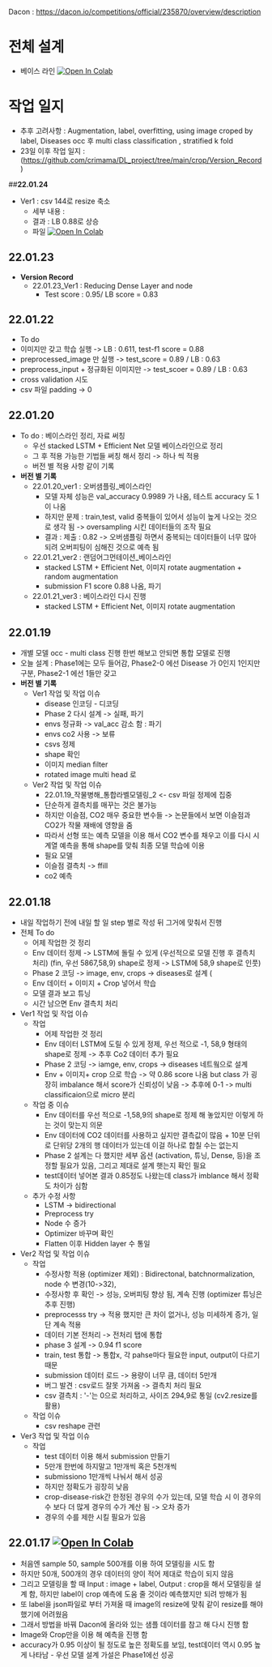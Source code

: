 Dacon : https://dacon.io/competitions/official/235870/overview/description
# 전체 설계 
- 베이스 라인 [![Open In Colab](https://colab.research.google.com/assets/colab-badge.svg)](https://colab.research.google.com/github/crimama/DL_project/blob/main/crop/crop_diseases_classifcation_baseline)
 
# 작업 일지 
- 추후 고려사항 : Augmentation, label, overfitting, using image croped by label, Diseases occ 후 multi class classification , stratified k fold 
- 23일 이후 작업 일지 : (https://github.com/crimama/DL_project/tree/main/crop/Version_Record)

##**22.01.24**
- Ver1 : csv 144로 resize 축소 
  - 세부 내용 : 
  - 결과 : LB 0.88로 상승 
  - 파일 [![Open In Colab](https://colab.research.google.com/assets/colab-badge.svg)](https://colab.research.google.com/github/crimama/DL_project/blob/main/crop/Version_files/22.01.24_Ver1_%EC%9E%91%EB%AC%BC%EB%B3%91%ED%95%B4_csv%EC%82%AC%EC%9D%B4%EC%A6%88_144)

## **22.01.23**
- **Version Record**
  - 22.01.23_Ver1 : Reducing Dense Layer and node 
    - Test score : 0.95/ LB score = 0.83  

## **22.01.22**
- To do 
 - 이미지만 갖고 학습 실행 -> LB : 0.611, test-f1 score = 0.88
 - preprocessed_image 만 실행 -> test_score = 0.89 / LB : 0.63
 - preprocess_input + 정규화된 이미지만 -> test_scoer = 0.89 / LB : 0.63
 - cross validation 시도 
 - csv 파일 padding -> 0 

## **22.01.20**
- To do : 베이스라인 정리, 자료 써칭 
  - 우선 stacked LSTM + Efficient Net 모델 베이스라인으로 정리
  - 그 후 적용 가능한 기법들 써칭 해서 정리 -> 하나 씩 적용 
  - 버전 별 적용 사항 같이 기록 
 - **버전 별 기록**
   - 22.01.20_ver1 : 오버샘플링_베이스라인 
     - 모델 자체 성능은 val_accuracy 0.9989 가 나옴, 테스트 accuracy 도 1이 나옴 
     - 하지만 문제 : train,test, valid 중복들이 있어서 성능이 높게 나오는 것으로 생각 됨 -> oversampling 시킨 데이터들의 조작 필요 
     - 결과 : 제출 : 0.82 -> 오버샘플링 하면서 중복되는 데이터들이 너무 많아 되려 오버피팅이 심해진 것으로 예측 됨
   - 22.01.21_ver2 : 랜덤어그먼테이션_베이스라인
     - stacked LSTM + Efficient Net, 이미지 rotate augmentation + random augmentation
     - submission F1 score 0.88 나옴, 파기 
   - 22.01.21_ver3 : 베이스라인 다시 진행 
     - stacked LSTM + Efficient Net, 이미지 rotate augmentation

## **22.01.19**
  - 개별 모델 occ - multi class 진행 한번 해보고 안되면 통합 모델로 진행 
  - 오늘 설계 : Phase1에는 모두 들어감, Phase2-0 에선 Disease 가 0인지 1인지만 구분, Phase2-1 에선 1들만 갖고 
- **버전 별 기록**
  - Ver1 작업 및 작업 이슈 
    - disease 인코딩 - 디코딩 
    - Phase 2 다시 설계 -> 실패, 파기 
    - envs 정규화 -> val_acc 감소 함 : 파기 
    - envs co2 사용 -> 보류 
    - csvs 정제 
    - shape 확인 
    - 이미지 median filter 
    - rotated image multi head 로 
  - Ver2 작업 및 작업 이슈 
    - 22.01.19_작물병해_통합라벨모델링_2 <- csv 파일 정제에 집중
    - 단순하게 결측치를 매꾸는 것은 불가능 
    - 하지만 이슬점, CO2 매우 중요한 변수들 -> 논문들에서 보면 이슬점과 CO2가 작물 재배에 영향을 줌 
    - 따라서 선형 또는 예측 모델을 이용 해서 CO2 변수를 채우고 이를 다시 시계열 예측을 통해 shape를 맞춰 최종 모델 학습에 이용 
    - 필요 모델 
    - 이슬점 결측치  -> ffill
    - co2 예측 
         

## **22.01.18** 
  - 내일 작업하기 전에 내일 할 일 step 별로 작성 뒤 그거에 맞춰서 진행 
  - 전체 To do 
    - 어제 작업한 것 정리 
    - Env 데이터 정제 -> LSTM에 돌릴 수 있게 (우선적으로 모델 진행 후 결측치 처리) (fin, 우선 5867,58,9) shape로 정제 -> LSTM에 58,9 shape로 인풋) 
    - Phase 2 코딩 -> image, env, crops -> diseases로 설계 (
    - Env 데이터 + 이미지 + Crop 넣어서 학습 
    - 모델 결과 보고 튜닝 
    - 시간 남으면 Env 결측치 처리 
  - Ver1 작업 및 작업 이슈 
    - 작업 
      - 어제 작업한 것 정리 
      - Env 데이터 LSTM에 도릴 수 있게 정제, 우선 적으로 -1, 58,9 형태의 shape로 정제 -> 추후 Co2 데이터 추가 필요 
      - Phase 2 코딩 -> iamge, env, crops -> diseases 네트웤으로 설계 
      - Env + 이미지+ crop 으로 학습 -> 약 0.86 score 나옴 but class 가 굉장히 imbalance 해서 score가 신뢰성이 낮음 -> 추후에 0-1 -> multi classificaion으로 micro 분리 
    - 작업 중 이슈 
      - Env 데이터를 우선 적으로 -1,58,9의 shape로 정제 해 놓았지만 이렇게 하는 것이 맞는지 의문 
      - Env 데이터에 CO2 데이터를 사용하고 싶지만 결측값이 많음 + 10분 단위로 단위당 2개의 행 데이터가 있는데 이걸 하나로 합칠 수는 없는지 
      - Phase 2 설계는 다 했지만 세부 옵션 (activation, 튜닝, Dense, 등)을 조정할 필요가 있음, 그리고 제대로 설계 햇는지 확인 필요 
      - test데이터 넣어본 결과 0.85정도 나왔는데 class가 imblance 해서 정확도 차이가 심함 
    - 추가 수정 사항 
      - LSTM -> bidirectional  
      - Preprocess try 
      - Node 수 증가 
      - Optimizer 바꾸며 확인 
      - Flatten 이후 Hidden layer 수 통일 
  - Ver2 작업 및 작업 이슈 
    - 작업 
      - 수정사항 적용 (optimizer 제외) : Bidirectonal, batchnormalization, node 수 변경(10->32), 
      - 수정사항 후 확인 -> 성능, 오버피팅 향상 됨, 계속 진행 (optimizer 튜닝은 추후 진행) 
      - preprocesss try -> 적용 했지만 큰 차이 없거나, 성능 미세하게 증가, 일단 계속 적용 
      - 데이터 기본 전처리 -> 전처리 탭에 통합 
      - phase 3 설계 -> 0.94 f1 score 
      - train, test 통합 -> 통합x, 각 pahse마다 필요한 input, output이 다르기 때문 
      - submission 데이터 로드 -> 용량이 너무 큼, 데이터 5만개 
      - 버그 발견 : csv로드 잘못 가져옴 -> 결측치 처리 필요 
      - csv 결측치 : '-'는 0으로 처리하고, 사이즈 294,9로 통일 (cv2.resize를 활용)
    - 작업 이슈 
      - csv reshape 관련 
  - Ver3 작업 및 작업 이슈 
    - 작업
      -  test 데이터 이용 해서 submission 만들기
      -  5만개 한번에 하지말고 1만개씩 혹은 5천개씩
      -  submissiono 1만개씩 나눠서 해서 성공 
      -  하지만 정확도가 굉장히 낮음 
      -  crop-disease-risk간 한정된 경우의 수가 있는데, 모델 학습 시 이 경우의 수 보다 더 많게 경우의 수가 계산 됨 -> 오차 증가 
      -  경우의 수를 제한 시킬 필요가 있음 

## **22.01.17** [![Open In Colab](https://colab.research.google.com/assets/colab-badge.svg)](https://colab.research.google.com/github/crimama/DL_project/blob/main/22.01.17_작물병해_모델링.ipynb)


  -  처음엔 sample 50, sample 500개를 이용 하여 모델링을 시도 함 
  -  하지만 50개, 500개의 경우 데이터의 양이 적어 제대로 학습이 되지 않음 
  -  그리고 모델링을 할 때 Input : image + label, Output : crop을 해서 모델링을 설계 함, 하지만 label이 crop 예측에 도움 줄 것이라 예측했지만 되려 방해가 됨 
  -  또 label을 json파일로 부터 가져올 때 image의 resize에 맞춰 같이 resize를 해야 했기에 어려웠음 
  -  그래서 방법을 바꿔 Dacon에 올라와 있는 샘플 데이터를 참고 해 다시 진행 함 
  -  Image와 Crop만을 이용 해 예측을 진행 함 
  -  accuracy가 0.95 이상이 될 정도로 높은 정확도를 보임, test데이터 역시 0.95 높게 나타남
    -  우선 모델 설계 가설은 Phase1에선 성공 
